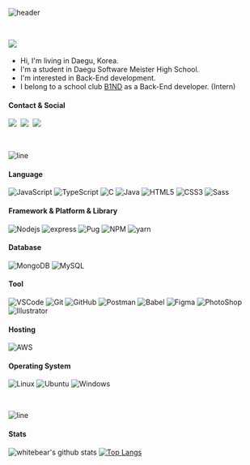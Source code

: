![header](https://capsule-render.vercel.app/api?type=rect&color=0:2261A1,100:412189&text=%20%20whitebear05%20%20&fontAlign=30&fontSize=30&textBg=true&desc=I%20wanna%20be%20a%20great%20DEVELOPER%20and%20CEO&descAlign=70&descAlignY=50&fontColor=ffffff)

<br>

<p><a href="https://hits.seeyoufarm.com" target="_blank"><img src="https://hits.seeyoufarm.com/api/count/incr/badge.svg?url=https%3A%2F%2Fgithub.com%2Fwhitebear05&count_bg=%2379C83D&title_bg=%23555555&icon=&icon_color=%23E7E7E7&title=hits&edge_flat=true"/></a>&nbsp</p>

- Hi, I'm living in Daegu, Korea.
- I'm a student in Daegu Software Meister High School.
- I'm interested in Back-End development.
- I belong to a school club <a href="https://b1nd.com/">B1ND</a> as a Back-End developer. (Intern)

#### Contact & Social
  <p>
  <a href="mailto:woojs0505@naver.com" target="_blank"><img src="http://img.shields.io/badge/naver%20mail-link-03C75A?style=for-the-badge&logo=naver&logoColor=white"/></a>&nbsp
  <a href="https://white-world.tistory.com/" target="_blank"><img src="http://img.shields.io/badge/Tistory-link-2d3436?style=for-the-badge&logo=t-mobile&logoColor=white&link=https://white-world.tistory.com/"/></a>&nbsp
  <a href="https://www.instagram.com/wbear_thelayer/" target="_blank"><img src="https://img.shields.io/badge/Instagram-link-E4405F?style=for-the-badge&logo=Instagram&logoColor=white&link=https://www.instagram.com/wbear_thelayer/"/></a>&nbsp
  <!-- <a href="https://blog.naver.com/woojs0505/" target="_blank"><img src="http://img.shields.io/badge/NAVER Blog-link-27ae60?style=for-the-badge&logo=Naver&logoColor=white&link=https://blog.naver.com/woojs0505"/></a>&nbsp -->
  </p>

<br>

![line](https://capsule-render.vercel.app/api?type=soft&color=0:2261A1,100:412189&height=10)



#### Language
  ![JavaScript](http://img.shields.io/badge/JavaSCript-F7DF1E?style=for-the-badge&logo=javascript&logoColor=white)
  ![TypeScript](http://img.shields.io/badge/TypeScript-3178C6?style=for-the-badge&logo=typescript&logoColor=white)
  ![C](http://img.shields.io/badge/C%20Language-A8B9CC?style=for-the-badge&logo=c&logoColor=white)
  ![Java](http://img.shields.io/badge/Java-007396?style=for-the-badge&logo=java&logoColor=white)
  ![HTML5](http://img.shields.io/badge/HTML5-E34F26?style=for-the-badge&logo=html5&logoColor=white)
  ![CSS3](http://img.shields.io/badge/CSS3-1572B6?style=for-the-badge&logo=css3&logoColor=white)
  ![Sass](http://img.shields.io/badge/Sass-CC6699?style=for-the-badge&logo=sass&logoColor=white)
  
#### Framework & Platform & Library
  ![Nodejs](http://img.shields.io/badge/Node.js-339933?style=for-the-badge&logo=node.js&logoColor=white)
  ![express](http://img.shields.io/badge/express-000000?style=for-the-badge&logo=express&logoColor=white)
  ![Pug](http://img.shields.io/badge/Pug-A86454?style=for-the-badge&logo=pug&logoColor=white)
  ![NPM](http://img.shields.io/badge/npm-CB3837?style=for-the-badge&logo=npm&logoColor=white)
  ![yarn](http://img.shields.io/badge/yarn-2C8EBB?style=for-the-badge&logo=yarn&logoColor=white)
  <!-- ![jQuery](http://img.shields.io/badge/jQuery-0769AD?style=for-the-badge&logo=jquery&logoColor=white) -->
  <!-- ![Android](http://img.shields.io/badge/Android-3DDC84?style=for-the-badge&logo=android&logoColor=white) -->
  
#### Database
  ![MongoDB](http://img.shields.io/badge/MongoDB-47A248?style=for-the-badge&logo=mongodb&logoColor=white)
  ![MySQL](http://img.shields.io/badge/MySQL-4479A1?style=for-the-badge&logo=mysql&logoColor=white)
  
#### Tool
  ![VSCode](http://img.shields.io/badge/VSCode-007ACC?style=for-the-badge&logo=visualstudiocode&logoColor=white)
  ![Git](http://img.shields.io/badge/Git-F05032?style=for-the-badge&logo=git&logoColor=white)
  ![GitHub](http://img.shields.io/badge/GitHub-181717?style=for-the-badge&logo=github&logoColor=white)
  ![Postman](http://img.shields.io/badge/Postman-FF6C37?style=for-the-badge&logo=postman&logoColor=white)
  ![Babel](http://img.shields.io/badge/Babel-F9DC3E?style=for-the-badge&logo=babel&logoColor=white)
  ![Figma](http://img.shields.io/badge/Figma-F24E1E?style=for-the-badge&logo=figma&logoColor=white)
  ![PhotoShop](http://img.shields.io/badge/Photoshop-31A8FF?style=for-the-badge&logo=adobephotoshop&logoColor=white)
  ![Illustrator](http://img.shields.io/badge/Illustrator-FF9A00?style=for-the-badge&logo=adobeillustrator&logoColor=white)
  
#### Hosting
  ![AWS](http://img.shields.io/badge/aws-232F3E?style=for-the-badge&logo=amazonaws&logoColor=white)
  
#### Operating System
  ![Linux](http://img.shields.io/badge/Linux-FCC624?style=for-the-badge&logo=linux&logoColor=white)
  ![Ubuntu](http://img.shields.io/badge/Ubuntu-E95420?style=for-the-badge&logo=ubuntu&logoColor=white)
  ![Windows](http://img.shields.io/badge/Windows-0078D6?style=for-the-badge&logo=windows&logoColor=white)
  
<br>

![line](https://capsule-render.vercel.app/api?type=soft&color=0:2261A1,100:412189&height=10)

#### Stats
  
  ![whitebear's github stats](https://github-readme-stats.vercel.app/api?username=whitebear05&theme=dark&show_icons=true&hide_border=true)
  [![Top Langs](https://github-readme-stats.vercel.app/api/top-langs/?username=whitebear05&theme=dark&layout=compact&hide_border=true)](https://github.com/anuraghazra/github-readme-stats)
